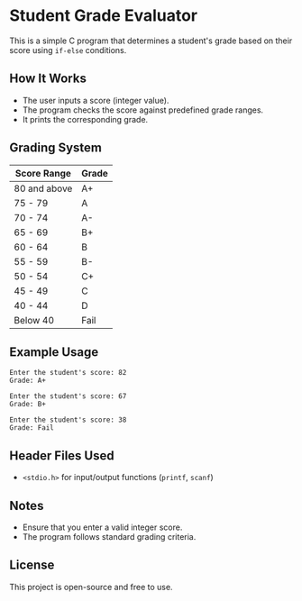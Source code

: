 # Student Grade Evaluator

This is a simple C program that determines a student's grade based on their score using `if-else` conditions.

## How It Works
- The user inputs a score (integer value).
- The program checks the score against predefined grade ranges.
- It prints the corresponding grade.

## Grading System
| Score Range | Grade |
|------------|-------|
| 80 and above | A+ |
| 75 - 79 | A |
| 70 - 74 | A- |
| 65 - 69 | B+ |
| 60 - 64 | B |
| 55 - 59 | B- |
| 50 - 54 | C+ |
| 45 - 49 | C |
| 40 - 44 | D |
| Below 40 | Fail |


## Example Usage
```
Enter the student's score: 82
Grade: A+
```
```
Enter the student's score: 67
Grade: B+
```
```
Enter the student's score: 38
Grade: Fail
```

## Header Files Used
- `<stdio.h>` for input/output functions (`printf`, `scanf`)

## Notes
- Ensure that you enter a valid integer score.
- The program follows standard grading criteria.

## License
This project is open-source and free to use.

